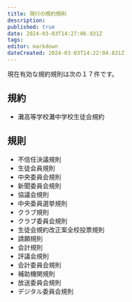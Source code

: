 ```yaml
---
title: 現行の規約規則
description: 
published: true
date: 2024-03-03T14:27:06.931Z
tags: 
editor: markdown
dateCreated: 2024-03-03T14:22:04.831Z
---
```


現在有効な規約規則は次の１７件です。
## 規約
- 灘高等学校灘中学校生徒会規約
## 規則
- 不信任決議規則
- 生徒会員規則
- 中央委員会規則
- 新聞委員会規則
- 協議会規則
- 中央委員選挙規則
- クラブ規則
- クラブ委員会規則
- 生徒会規約改正案全校投票規則
- 請願規則
- 会計規則
- 評議会規則
- 会計委員会規則
- 補助機関規則
- 放送委員会規則
- デジタル委員会規則